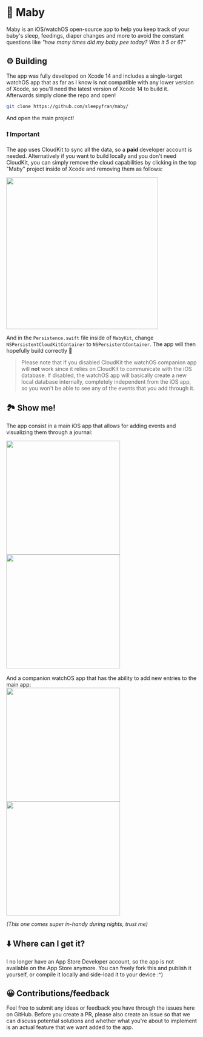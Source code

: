 # 🐣 Maby

Maby is an iOS/watchOS open-source app to help you keep track of your baby's sleep, feedings, diaper changes and more to avoid the constant questions like _"how many times did my baby pee today? Was it 5 or 6?"_

## ⚙️ Building

The app was fully developed on Xcode 14 and includes a single-target watchOS app that as far as I know is not compatible with any lower version of Xcode, so you'll need the latest version of Xcode 14 to build it. Afterwards simply clone the repo and open!

```bash
git clone https://github.com/sleepyfran/maby/
```

And open the main project!

### ❗️ Important

The app uses CloudKit to sync all the data, so a **paid** developer account is needed. Alternatively if you want to build locally and you don't need CloudKit, you can simply remove the cloud capabilities by clicking in the top "Maby" project inside of Xcode and removing them as follows:

<img src="./.github/img/no_cloudkit_instructions.png" width="400">

And in the `Persistence.swift` file inside of `MabyKit`, change `NSPersistentCloudKitContainer` to `NSPersistentContainer`. The app will then hopefully build correctly 🙂

> Please note that if you disabled CloudKit the watchOS companion app will **not** work since it relies on CloudKit to communicate with the iOS database. If disabled, the watchOS app will basically create a new local database internally, completely independent from the iOS app, so you won't be able to see any of the events that you add through it.

## 🏞 Show me!

The app consist in a main iOS app that allows for adding events and visualizing them through a journal:

<div float="left">
	<img src="./.github/img/ios_add.png" width="300" />
	<img src="./.github/img/ios_journal.png" width="300" />
</div>
</br>
And a companion watchOS app that has the ability to add new entries to the main app:

<div float="left">
	<img src="./.github/img/watchos_add.png" width="300" />
	<img src="./.github/img/watchos_add_detail.png" width="300" />
</div>

_(This one comes super in-handy during nights, trust me)_

## ⬇️ Where can I get it?

I no longer have an App Store Developer account, so the app is not available on the App Store anymore. You can freely fork this and publish it yourself, or compile it locally and side-load it to your device :^)

## 😀 Contributions/feedback

Feel free to submit any ideas or feedback you have through the issues here on GitHub. Before you create a PR, please also create an issue so that we can discuss potential solutions and whether what you're about to implement is an actual feature that we want added to the app.
